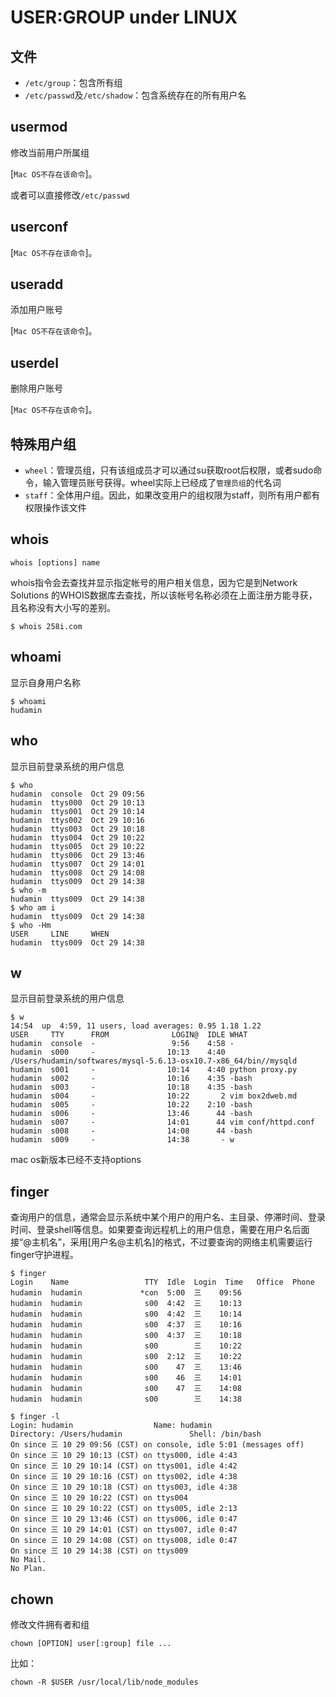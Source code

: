 # USER:GROUP under LINUX






## 文件

* `/etc/group`：包含所有组 
* `/etc/passwd`及`/etc/shadow`：包含系统存在的所有用户名





## usermod

修改当前用户所属组

[`Mac OS不存在该命令`]。

或者可以直接修改`/etc/passwd`





## userconf

[`Mac OS不存在该命令`]。





## useradd

添加用户账号

[`Mac OS不存在该命令`]。




## userdel

删除用户账号

[`Mac OS不存在该命令`]。



## 特殊用户组

* `wheel`：管理员组，只有该组成员才可以通过su获取root后权限，或者sudo命令，输入管理员账号获得。wheel实际上已经成了`管理员组`的代名词
* `staff`：全体用户组。因此，如果改变用户的组权限为staff，则所有用户都有权限操作该文件



## whois

    whois [options] name

whois指令会去查找并显示指定帐号的用户相关信息，因为它是到Network Solutions 的WHOIS数据库去查找，所以该帐号名称必须在上面注册方能寻获，且名称没有大小写的差别。

    $ whois 258i.com





## whoami

显示自身用户名称

    $ whoami
    hudamin






## who

显示目前登录系统的用户信息

    $ who
    hudamin  console  Oct 29 09:56 
    hudamin  ttys000  Oct 29 10:13 
    hudamin  ttys001  Oct 29 10:14 
    hudamin  ttys002  Oct 29 10:16 
    hudamin  ttys003  Oct 29 10:18 
    hudamin  ttys004  Oct 29 10:22 
    hudamin  ttys005  Oct 29 10:22 
    hudamin  ttys006  Oct 29 13:46 
    hudamin  ttys007  Oct 29 14:01 
    hudamin  ttys008  Oct 29 14:08 
    hudamin  ttys009  Oct 29 14:38 
    $ who -m
    hudamin  ttys009  Oct 29 14:38
    $ who am i
    hudamin  ttys009  Oct 29 14:38
    $ who -Hm
    USER     LINE     WHEN         
    hudamin  ttys009  Oct 29 14:38






## w

显示目前登录系统的用户信息

    $ w
    14:54  up  4:59, 11 users, load averages: 0.95 1.18 1.22
    USER     TTY      FROM              LOGIN@  IDLE WHAT
    hudamin  console  -                 9:56    4:58 -
    hudamin  s000     -                10:13    4:40 /Users/hudamin/softwares/mysql-5.6.13-osx10.7-x86_64/bin//mysqld
    hudamin  s001     -                10:14    4:40 python proxy.py
    hudamin  s002     -                10:16    4:35 -bash
    hudamin  s003     -                10:18    4:35 -bash
    hudamin  s004     -                10:22       2 vim box2dweb.md
    hudamin  s005     -                10:22    2:10 -bash
    hudamin  s006     -                13:46      44 -bash
    hudamin  s007     -                14:01      44 vim conf/httpd.conf
    hudamin  s008     -                14:08      44 -bash
    hudamin  s009     -                14:38       - w 

mac os新版本已经不支持options




## finger

查询用户的信息，通常会显示系统中某个用户的用户名、主目录、停滞时间、登录时间、登录shell等信息。如果要查询远程机上的用户信息，需要在用户名后面接“@主机名”，采用[用户名@主机名]的格式，不过要查询的网络主机需要运行finger守护进程。

    $ finger
    Login    Name                 TTY  Idle  Login  Time   Office  Phone
    hudamin  hudamin             *con  5:00  三    09:56
    hudamin  hudamin              s00  4:42  三    10:13
    hudamin  hudamin              s00  4:42  三    10:14
    hudamin  hudamin              s00  4:37  三    10:16
    hudamin  hudamin              s00  4:37  三    10:18
    hudamin  hudamin              s00        三    10:22
    hudamin  hudamin              s00  2:12  三    10:22
    hudamin  hudamin              s00    47  三    13:46
    hudamin  hudamin              s00    46  三    14:01
    hudamin  hudamin              s00    47  三    14:08
    hudamin  hudamin              s00        三    14:38

    $ finger -l
    Login: hudamin                  Name: hudamin
    Directory: /Users/hudamin               Shell: /bin/bash
    On since 三 10 29 09:56 (CST) on console, idle 5:01 (messages off)
    On since 三 10 29 10:13 (CST) on ttys000, idle 4:43
    On since 三 10 29 10:14 (CST) on ttys001, idle 4:42
    On since 三 10 29 10:16 (CST) on ttys002, idle 4:38
    On since 三 10 29 10:18 (CST) on ttys003, idle 4:38
    On since 三 10 29 10:22 (CST) on ttys004
    On since 三 10 29 10:22 (CST) on ttys005, idle 2:13
    On since 三 10 29 13:46 (CST) on ttys006, idle 0:47
    On since 三 10 29 14:01 (CST) on ttys007, idle 0:47
    On since 三 10 29 14:08 (CST) on ttys008, idle 0:47
    On since 三 10 29 14:38 (CST) on ttys009
    No Mail.
    No Plan.




## chown

修改文件拥有者和组

    chown [OPTION] user[:group] file ...

比如：

    chown -R $USER /usr/local/lib/node_modules


